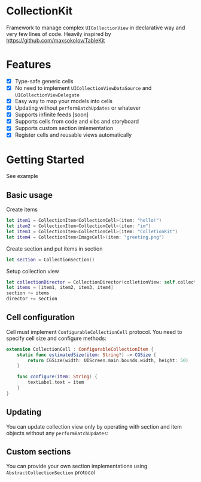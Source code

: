 # CollectionKit

Framework to manage complex `UICollectionView` in declarative way and very few lines of code.
 Heavily inspired by https://github.com/maxsokolov/TableKit

# Features
 - [x] Type-safe generic cells
 - [x] No need to implement `UICollectionViewDataSource` and `UICollectionViewDelegate`
 - [x] Easy way to map your models into cells
 - [x] Updating without `performBatchUpdates` or whatever
 - [x] Supports infinite feeds [soon]
 - [x] Supports cells from code and xibs and storyboard
 - [x] Supports custom section imlementation
 - [x] Register cells and reusable views automatically

# Getting Started

See example

## Basic usage
 Create items
 ```swift
 let item1 = CollectionItem<CollectionCell>(item: "hello!")
 let item2 = CollectionItem<CollectionCell>(item: "im")
 let item3 = CollectionItem<CollectionCell>(item: "ColletionKit")
 let item4 = CollectionItem<ImageCell>(item: "greeting.png")
 ```

 Create section and put items in section
 ```swift
 let section = CollectionSection()
 ```

 Setup collection view
 ```swift
let collectionDirector = CollectionDirector(colletionView: self.collectionView)
let items = [item1, item2, item3, item4]
section += items
director += section
 ```

## Cell configuration
Cell must implement `ConfigurableCollectionCell` protocol. You need to specify cell size and configure methods:
```swift
extension CollectionCell : ConfigurableCollectionItem {
    static func estimatedSize(item: String?) -> CGSize {
        return CGSize(width: UIScreen.main.bounds.width, height: 50)
    }

    func configure(item: String) {
        textLabel.text = item
    }
}
```

## Updating
You can update collection view only by operating with section and item objects without any `performBatchUpdates`:


## Custom sections
You can provide your own section implementations using `AbstractCollectionSection` protocol
